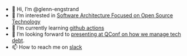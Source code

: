 - 👋 Hi, I’m @glenn-engstrand
- 👀 I’m interested in [Software Architecture Focused on Open Source Technology](https://glennengstrand.info/blog/)
- 🌱 I’m currently learning [github actions](https://docs.github.com/en/actions)
- 💞️ I’m looking forward to [presenting at QConf on how we manage tech debt](https://plus.qconferences.com/plus2021/presentation/managing-tech-debt-microservice-architecture).
- 📫 How to reach me on [slack](https://rallyhealth.slack.com/team/U011TBBMN5T)

<!---
glenn-engstrand/glenn-engstrand is a ✨ special ✨ repository because its `README.md` (this file) appears on your GitHub profile.
You can click the Preview link to take a look at your changes.
--->
